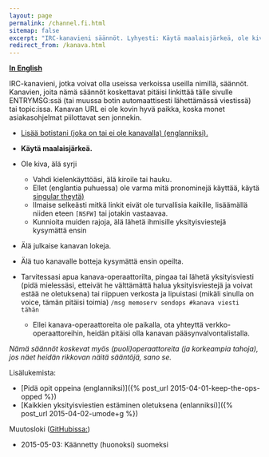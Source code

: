 ```yaml
---
layout: page
permalink: /channel.fi.html
sitemap: false
excerpt: "IRC-kanavieni säännöt. Lyhyesti: Käytä maalaisjärkeä, ole kiva, ei syrjintää, ei julkisia lokeja, älä tuo botteja ilman lupaa. Kiitos ♥"
redirect_from: /kanava.html
---
```


**[In English](channel.html)**

IRC-kanavieni, jotka voivat olla useissa verkoissa useilla nimillä,
säännöt.<br/>Kanavien, joita nämä säännöt koskettavat pitäisi linkittää
tälle sivulle ENTRYMSG:ssä (tai muussa botin automaattisesti lähettämässä
viestissä) tai topic:issa. Kanavan URL ei ole kovin hyvä paikka, koska
monet asiakasohjelmat piilottavat sen jonnekin.

* [Lisää botistani (joka on tai ei ole kanavalla) (englanniksi).](bot.html)

* **Käytä maalaisjärkeä.**
* Ole kiva, älä syrji
    * Vahdi kielenkäyttöäsi, älä kiroile tai hauku.
    * Ellet (englantia puhuessa) ole varma mitä pronominejä käyttää, käytä
      [singular theytä)](https://en.wikipedia.org/wiki/Singular_they)
    * Ilmaise selkeästi mitkä linkit eivät ole turvallisia kaikille,
      lisäämällä niiden eteen `[NSFW]` tai jotakin vastaavaa.
    * Kunnioita muiden rajoja, älä lähetä ihmisille yksityisviestejä
      kysymättä ensin
* Älä julkaise kanavan lokeja.
* Älä tuo kanavalle botteja kysymättä ensin opeilta.
* Tarvitessasi apua kanava-operaattorilta, pingaa tai lähetä yksityisviesti
  (pidä mielessäsi, etteivät he välttämättä halua yksityisviestejä ja
  voivat estää ne oletuksena) tai riippuen verkosta ja lipuistasi (mikäli
  sinulla on voice, tämän pitäisi toimia)
  `/msg memoserv sendops #kanava viesti tähän`
    * Ellei kanava-operaattoreita ole paikalla, ota yhteyttä
      verkko-operaattoreihin, heidän pitäisi olla kanavan
      pääsynvalvontalistalla.

*Nämä säännöt koskevat myös (puoli)operaattoreita (ja korkeampia tahoja),
jos näet heidän rikkovan näitä sääntöjä, sano se.*

Lisälukemista:

* [Pidä opit oppeina (englanniksi)]({% post_url 2015-04-01-keep-the-ops-opped %})
* [Kaikkien yksityisviestien estäminen oletuksena (enlanniksi)]({% post_url 2015-04-02-umode+g %})

Muutosloki ([GitHubissa:](https://github.com/Mikaela/mikaela.github.io/commits/master/pages/channel.fi.markdown))

* 2015-05-03: Käännetty (huonoksi) suomeksi
